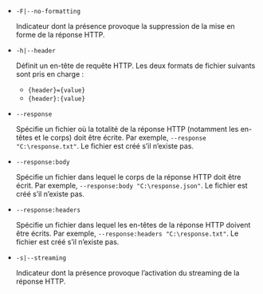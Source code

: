 * `-F|--no-formatting`

  Indicateur dont la présence provoque la suppression de la mise en forme de la réponse HTTP.

* `-h|--header`

  Définit un en-tête de requête HTTP. Les deux formats de fichier suivants sont pris en charge :

  * `{header}={value}`
  * `{header}:{value}`

* `--response`

  Spécifie un fichier où la totalité de la réponse HTTP (notamment les en-têtes et le corps) doit être écrite. Par exemple, `--response "C:\response.txt"`. Le fichier est créé s’il n’existe pas.

* `--response:body`

  Spécifie un fichier dans lequel le corps de la réponse HTTP doit être écrit. Par exemple, `--response:body "C:\response.json"`. Le fichier est créé s’il n’existe pas.

* `--response:headers`

  Spécifie un fichier dans lequel les en-têtes de la réponse HTTP doivent être écrits. Par exemple, `--response:headers "C:\response.txt"`. Le fichier est créé s’il n’existe pas.

* `-s|--streaming`

  Indicateur dont la présence provoque l’activation du streaming de la réponse HTTP.
